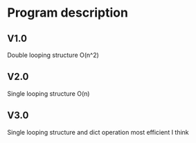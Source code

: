 # Program description
## V1.0
Double looping structure
O(n^2)
## V2.0
Single looping structure
O(n)
## V3.0
Single looping structure and dict operation
most efficient I think
